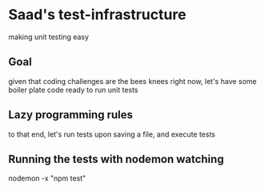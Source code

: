 # Saad's test-infrastructure
making unit testing easy

## Goal
given that coding challenges are the bees knees right now, let's have some boiler plate code ready to run unit tests

## Lazy programming rules
to that end, let's run tests upon saving a file, and execute tests

## Running the tests with nodemon watching
nodemon -x "npm test"